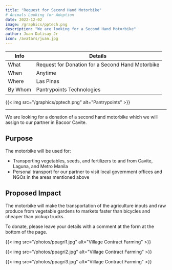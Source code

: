 ```yaml
---
title: "Request for Second Hand Motorbike"
# Animals Looking for Adoption
date: 2022-12-02
image: /graphics/pptech.png
description: "We are looking for a Second Hand Motorbike"
author: Juan Dalisay Jr
icon: /avatars/juan.jpg
---
```


<!-- Dec 21, 2021 -->


Info | Details 
--- | ---
What | Request for Donation for a Second Hand Motorbike
When | Anytime
Where | Las Pinas
By Whom | Pantrypoints Technologies

{{< img src="/graphics/pptech.png" alt="Pantrypoints" >}}

---


We are looking for a donation of a second hand motorbike which we will assign to our partner in Bacoor Cavite. 

## Purpose

The motorbike will be used for:
- Transporting vegetables, seeds, and fertilizers to and from Cavite, Laguna, and Metro Manila
- Personal transport for our partner to visit local government offices and NGOs in the areas mentioned above

## Proposed Impact

The motorbike will make the transportation of the agriculture inputs and raw produce from vegetable gardens to markets faster than bicycles and cheaper than pickup trucks. 

To donate, please leave your details with a comment at the form at the bottom of the page.

{{< img src="/photos/ppagri1.jpg" alt="Village Contract Farming" >}}

{{< img src="/photos/ppagri2.jpg" alt="Village Contract Farming" >}}

{{< img src="/photos/ppagri3.jpg" alt="Village Contract Farming" >}}
